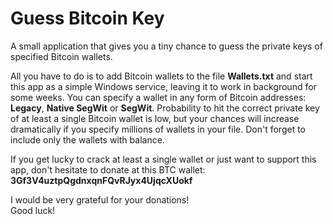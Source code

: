 # Guess Bitcoin Key
A small application that gives you a tiny chance to guess the private keys of specified Bitcoin wallets.

All you have to do is to add Bitcoin wallets to the file **Wallets.txt** and start this app as a simple Windows service, leaving it to work in background for some weeks.
You can specify a wallet in any form of Bitcoin addresses: **Legacy**, **Native SegWit** or **SegWit**.
Probability to hit the correct private key of at least a single Bitcoin wallet is low, but your chances will increase dramatically if you specify millions of wallets in your file.
Don't forget to include only the wallets with balance.

If you get lucky to crack at least a single wallet or just want to support this app, don't hesitate to donate at this BTC wallet:
 **3Gf3V4uztpQgdnxqnFQvRJyx4UjqcXUokf**  

I would be very grateful for your donations!  
Good luck!
